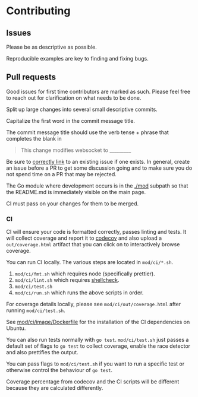 # Contributing

## Issues

Please be as descriptive as possible.

Reproducible examples are key to finding and fixing bugs.

## Pull requests

Good issues for first time contributors are marked as such. Please feel free to
reach out for clarification on what needs to be done.

Split up large changes into several small descriptive commits.

Capitalize the first word in the commit message title.

The commit message title should use the verb tense + phrase that completes the blank in

> This change modifies websocket to \_\_\_\_\_\_\_\_\_

Be sure to [correctly link](https://help.github.com/en/articles/closing-issues-using-keywords)
to an existing issue if one exists. In general, create an issue before a PR to get some
discussion going and to make sure you do not spend time on a PR that may be rejected.

The Go module where development occurs is in the [./mod](./mod) subpath so that the README.md
is immediately visible on the main page.

CI must pass on your changes for them to be merged.

### CI

CI will ensure your code is formatted correctly, passes linting and tests.
It will collect coverage and report it to [codecov](https://codecov.io/gh/nhooyr/websocket)
and also upload a `out/coverage.html` artifact that you can click on to interactively
browse coverage.

You can run CI locally. The various steps are located in `mod/ci/*.sh`.

1. `mod/ci/fmt.sh` which requires node (specifically prettier).
1. `mod/ci/lint.sh` which requires [shellcheck](https://github.com/koalaman/shellcheck#installing).
1. `mod/ci/test.sh`
1. `mod/ci/run.sh` which runs the above scripts in order.

For coverage details locally, please see `mod/ci/out/coverage.html` after running `mod/ci/test.sh`.

See [mod/ci/image/Dockerfile](mod/ci/image/Dockerfile) for the installation of the CI dependencies on Ubuntu.

You can also run tests normally with `go test`. `mod/ci/test.sh` just passes a default set of flags to
`go test` to collect coverage, enable the race detector and also prettifies the output.

You can pass flags to `mod/ci/test.sh` if you want to run a specific test or otherwise
control the behaviour of `go test`.

Coverage percentage from codecov and the CI scripts will be different because they are calculated differently.
